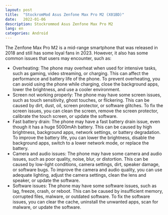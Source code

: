 ```yaml
---
layout: post
title:  "StockromMod Asus Zenfone Max Pro M2 (X01BD)"
date:   2022-01-06
description: Stockrommod Asus Zenfone Max Pro M2
lang: en
categories: Android
---
```



The Zenfone Max Pro M2 is a mid-range smartphone that was released in 2018 and still has some loyal fans in 2023. However, it also has some common issues that users may encounter, such as:

- Overheating: The phone may overheat when used for intensive tasks, such as gaming, video streaming, or charging. This can affect the performance and battery life of the phone. To prevent overheating, you can avoid using the phone while charging, close the background apps, lower the brightness, and use a cooler environment.
- Screen not working properly: The phone may have some screen issues, such as touch sensitivity, ghost touches, or flickering. This can be caused by dirt, dust, oil, screen protector, or software glitches. To fix the screen issues, you can clean the screen, remove the screen protector, calibrate the touch screen, or update the software.
- Fast battery drain: The phone may have a fast battery drain issue, even though it has a huge 5000mAh battery. This can be caused by high brightness, background apps, network settings, or battery degradation. To improve the battery life, you can lower the brightness, disable the background apps, switch to a lower network mode, or replace the battery.
- Camera and audio issues: The phone may have some camera and audio issues, such as poor quality, noise, blur, or distortion. This can be caused by low-light conditions, camera settings, dirt, speaker damage, or software bugs. To improve the camera and audio quality, you can use adequate lighting, adjust the camera settings, clean the lens and speaker, or update the software.
- Software issues: The phone may have some software issues, such as lag, freeze, crash, or reboot. This can be caused by insufficient memory, corrupted files, malware, or outdated software. To fix the software issues, you can clear the cache, uninstall the unwanted apps, scan for malware, or update the software.


